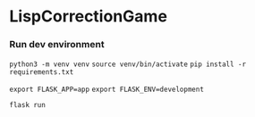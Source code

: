 # LispCorrectionGame

### Run dev environment

`python3 -m venv venv`
`source venv/bin/activate`
`pip install -r requirements.txt`

`export FLASK_APP=app`
`export FLASK_ENV=development`

`flask run`